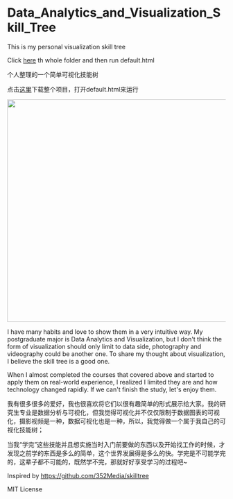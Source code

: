 # Data_Analytics_and_Visualization_Skill_Tree
This is my personal visualization skill tree 

Click [here](https://codeload.github.com/Johnnydaszhu/Data_Analytics_and_Visualization_Skill_Tree/zip/master "to download") th whole folder and then run default.html

个人整理的一个简单可视化技能树

点击[这里](https://codeload.github.com/Johnnydaszhu/Data_Analytics_and_Visualization_Skill_Tree/zip/master "下载整个项目")下载整个项目，打开default.html来运行
<p align="center">
  <img width="819" height="513" src="https://github.com/Johnnydaszhu/Data_Analytics_and_Visualization_Skill_Tree/blob/master/demo.gif">
</p>

I have many habits and love to show them in a very intuitive way. My postgraduate major is Data Analytics and Visualization, but I don't think the form of visualization should only limit to data side, photography and videography could be another one. To share my thought about visualization, I believe the skill tree is a good one.

When I almost completed the courses that covered above and started to apply them on real-world experience, I realized I limited they are and how technology changed rapidly. If we can't finish the study, let's enjoy them.

我有很多很多的爱好，我也很喜欢将它们以很有趣简单的形式展示给大家。我的研究生专业是数据分析与可视化，但我觉得可视化并不仅仅限制于数据图表的可视化，摄影视频是一种，数据可视化也是一种，所以，我觉得做一个属于我自己的可视化技能树；

当我“学完”这些技能并且想实施当时入门前要做的东西以及开始找工作的时候，才发现之前学的东西是多么的简单，这个世界发展得是多么的快。学完是不可能学完的，这辈子都不可能的，既然学不完，那就好好享受学习的过程吧~



Inspired by https://github.com/352Media/skilltree

MIT License
